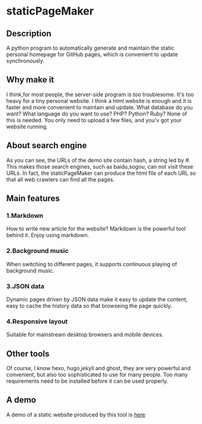 # staticPageMaker

## Description
A python program to automatically generate and maintain the static personal homepage for GitHub pages, which is convenient to update synchronously.

## Why make it
I think,for most people, the server-side program is too troublesome. It's too heavy for a tiny personal website. I think a html website is enough and it is faster and more convenient to maintain and update. What database do you want? What language do you want to use? PHP? Python? Ruby? None of this is needed. You only need to upload a few files, and you'v got your website running.

## About search engine
As you can see, the URLs of the demo site contain hash, a string led by #. This makes those search engines, such as baidu,sogou, can not visit these URLs. In fact, the staticPageMaker can produce the html file of each URL so that all web crawlers can find all the pages.

## Main features
### 1.Markdown
How to write new article for the website? Markdown is the powerful tool behind it. Enjoy using markdown.
### 2.Background music
When switching to different pages, it supports continuous playing of background music.
### 3.JSON data
Dynamic pages driven by JSON data make it easy to update the content, easy to cache the history data so that browseing the page quickly. 
### 4.Responsive layout
Suitable for mainstream desktop browsers and mobile devices.

## Other tools
Of course, I know hexo, hugo,jekyll and ghost, they are very powerful and convenient, but also too sophisticated to use for many people. Too many requirements need to be installed before it can be used properly.

## A demo
A demo of a static website produced by this tool is [here](https://hioldbig.github.io/)



